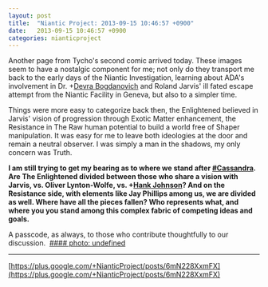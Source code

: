 ```yaml
---
layout: post
title:  "Niantic Project: 2013-09-15 10:46:57 +0900"
date:   2013-09-15 10:46:57 +0900
categories: nianticproject
---
```

Another page from Tycho's second comic arrived today. These images seem to have a nostalgic component for me; not only do they transport me back to the early days of the Niantic Investigation, learning about ADA's involvement in Dr. +[Devra Bogdanovich](https://plus.google.com/102598577258553073047 "") and Roland Jarvis' ill fated escape attempt from the Niantic Facility in Geneva, but also to a simpler time.

Things were more easy to categorize back then, the Enlightened believed in Jarvis' vision of progression through Exotic Matter enhancement, the Resistance in The Raw human potential to build a world free of Shaper manipulation. It was easy for me to leave both ideologies at the door and remain a neutral observer. I was simply a man in the shadows, my only concern was Truth.

**I am still trying to get my bearing as to where we stand after ****[#Cassandra](https://plus.google.com/s/%23Cassandra "")****. Are The Enlightened divided between those who share a vision with Jarvis, vs. Oliver Lynton-Wolfe, vs. ****+[Hank Johnson](https://plus.google.com/117792105926525258257 "")****? And on the Resistance side, with elements like Jay Phillips among us, we are divided as well. Where have all the pieces fallen? Who represents what, and where you you stand among this complex fabric of competing ideas and goals.**

A passcode, as always, to those who contribute thoughtfully to our discussion. 
[#### photo: undefined](https://lh5.googleusercontent.com/-TOcxlKCZTOw/UjURcrzlpfI/AAAAAAAANM0/bXSgp-69AZw/early.png "")
- - -
[https://plus.google.com/+NianticProject/posts/6mN228XxmFX](https://plus.google.com/+NianticProject/posts/6mN228XxmFX)
